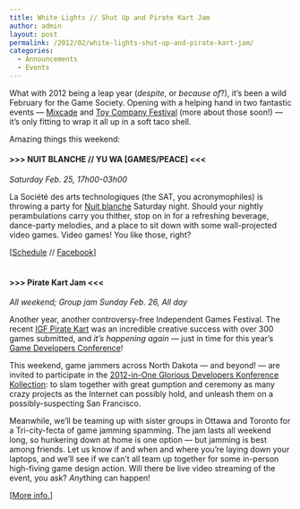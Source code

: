 ```yaml
---
title: White Lights // Shut Up and Pirate Kart Jam
author: admin
layout: post
permalink: /2012/02/white-lights-shut-up-and-pirate-kart-jam/
categories:
  - Announcements
  - Events
---
```

What with 2012 being a leap year (*despite*, or *because of*?), it&#8217;s been a wild February for the Game Society. Opening with a helping hand in two fantastic events &#8212; [Mixcade][1] and [Toy Company Festival][2] (more about those soon!) &#8212; it&#8217;s only fitting to wrap it all up in a soft taco shell.

Amazing things this weekend:  
<!--more-->

#### >>> NUIT BLANCHE // YU WA [GAMES/PEACE] <<<

*Saturday Feb. 25, 17h00-03h00*

La Soci&eacute;t&eacute; des arts technologiques (the SAT, you acronymophiles) is throwing a party for [Nuit blanche][3] Saturday night. Should your nightly perambulations carry you thither, stop on in for a refreshing beverage, dance-party melodies, and a place to sit down with some wall-projected video games. Video games! You like those, right?

[[Schedule][4] // [Facebook][5]]  
&nbsp;

#### >>> Pirate Kart Jam <<<

*All weekend; Group jam Sunday Feb. 26, All day*

Another year, another controversy-free Independent Games Festival. The recent [IGF Pirate Kart][6] was an incredible creative success with over 300 games submitted, and *it&#8217;s happening again* &#8212; just in time for this year&#8217;s [Game Developers Conference][7]!

This weekend, game jammers across North Dakota &#8212; and beyond! &#8212; are invited to participate in the [2012-in-One Glorious Developers Konference Kollection][8]: to slam together with great gumption and ceremony as many crazy projects as the Internet can possibly hold, and unleash them on a possibly-suspecting San Francisco.

Meanwhile, we&#8217;ll be teaming up with sister groups in Ottawa and Toronto for a Tri-city-fecta of game jamming spamming. The jam lasts all weekend long, so hunkering down at home is one option &#8212; but jamming is best among friends. Let us know if and when and where you&#8217;re laying down your laptops, and we&#8217;ll see if we can&#8217;t all team up together for some in-person high-fiving game design action. Will there be live video streaming of the event, you ask? *Any*thing can happen!

[[More info.][8]]

 [1]: http://www.facebook.com/events/169016679873629/
 [2]: https://www.facebook.com/events/206552239439111/
 [3]: http://www.montrealenlumiere.com/nuit-blanche-en/
 [4]: http://www.sat.qc.ca/post.php?id=1&#038;year=2012&#038;month=02&#038;day=07&#038;post_id=2273&#038;lang=fr
 [5]: http://www.facebook.com/events/187823601324657/
 [6]: http://www.piratekart.com/igfpiratekart.html
 [7]: http://www.gdconf.com/
 [8]: http://www.piratekart.com/